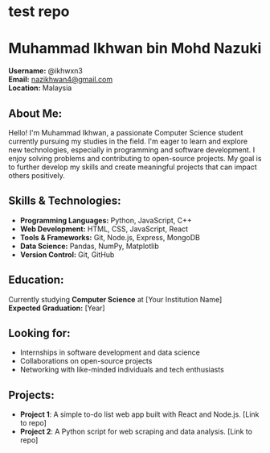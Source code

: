 # test repo
# Muhammad Ikhwan bin Mohd Nazuki
**Username:** @ikhwxn3  
**Email:** nazikhwan4@gmail.com  
**Location:** Malaysia

## About Me:
Hello! I'm Muhammad Ikhwan, a passionate Computer Science student currently pursuing my studies in the field. I'm eager to learn and explore new technologies, especially in programming and software development. I enjoy solving problems and contributing to open-source projects. My goal is to further develop my skills and create meaningful projects that can impact others positively.

## Skills & Technologies:
- **Programming Languages:** Python, JavaScript, C++
- **Web Development:** HTML, CSS, JavaScript, React
- **Tools & Frameworks:** Git, Node.js, Express, MongoDB
- **Data Science:** Pandas, NumPy, Matplotlib
- **Version Control:** Git, GitHub

## Education:
Currently studying **Computer Science** at [Your Institution Name]  
**Expected Graduation:** [Year]

## Looking for:
- Internships in software development and data science
- Collaborations on open-source projects
- Networking with like-minded individuals and tech enthusiasts

## Projects:
- **Project 1**: A simple to-do list web app built with React and Node.js. [Link to repo]
- **Project 2**: A Python script for web scraping and data analysis. [Link to repo]


